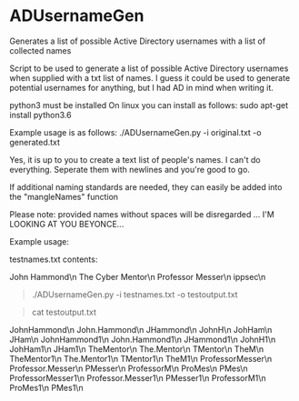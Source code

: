 # ADUsernameGen
Generates a list of possible Active Directory usernames with a list of collected names

Script to be used to generate a list of possible Active Directory usernames when supplied with a txt list of names.
I guess it could be used to generate potential usernames for anything, but I had AD in mind when writing it.

python3 must be installed
On linux you can install as follows:
sudo apt-get install python3.6

Example usage is as follows:
./ADUsernameGen.py -i original.txt -o generated.txt

Yes, it is up to you to create a text list of people's names. I can't do everything. Seperate them with newlines and you're good to go.

If additional naming standards are needed, they can easily be added into the "mangleNames" function

Please note: provided names without spaces will be disregarded
... I'M LOOKING AT YOU BEYONCE...

Example usage:

testnames.txt contents:

John Hammond\n
The Cyber Mentor\n
Professor  Messer\n
ippsec\n


>./ADUsernameGen.py -i testnames.txt -o testoutput.txt

>cat testoutput.txt
 
JohnHammond\n
John.Hammond\n
JHammond\n
JohnH\n
JohHam\n
JHam\n
JohnHammond1\n
John.Hammond1\n
JHammond1\n
JohnH1\n
JohHam1\n
JHam1\n
TheMentor\n
The.Mentor\n
TMentor\n
TheM\n
TheMentor1\n
The.Mentor1\n
TMentor1\n
TheM1\n
ProfessorMesser\n
Professor.Messer\n
PMesser\n
ProfessorM\n
ProMes\n
PMes\n
ProfessorMesser1\n
Professor.Messer1\n
PMesser1\n
ProfessorM1\n
ProMes1\n
PMes1\n
